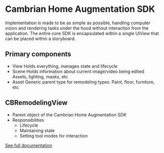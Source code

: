 # Cambrian Home Augmentation SDK
Implementation is made to be as simple as possible, handling computer vision and rendering tasks under the hood without interaction from the application. The entire core SDK is encapsulated within a single UIView that can be placed within a storyboard.

## Primary components
- View
Holds everything, manages state and lifecycle
- Scene
Holds information about current image/video being edited Assets, lighting, masks, etc
- Asset
Generic parent type for remodeling types. Paint, floor, furniture, etc

## CBRemodelingView
- Parent object of the Cambrian Home Augmentation SDK
- Responsibilities
  - Lifecycle
  - Maintaining state
  - Setting tool modes for interaction

[See full documentation](sdk-documentation.pdf)
